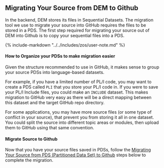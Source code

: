 ## Migrating Your Source from DEM to Github

In the backend, DEM stores its files in Sequential Datasets. The migration tool we use to migrate your source into GitHub requires the files to be stored in a PDS. The first step required for migrating your source out of DEM into Github is to copy your sequential files into a PDS.

{%
   include-markdown "../../includes/zos/user-note.md"
%}
​

#### How to Organize your PDSs to make migration easier

Given the structure recommended to use in GitHub, it makes sense to group your source PDSs into language-based datasets.

For example, if you have a limited number of PL/I code, you may want to create a PDS called `PLI` that you store your PL/I code in. If you were to save your PL/I Include files, you could make an `INCLUDE` dataset. This makes migration to GitHub very easy as there will be a direct mapping between this dataset and the target GitHub repo directory.

For some applications, you may have more source files (or some type of conflict in your source), that prevent you from storing it all in one dataset. You could split the source into different topic areas or modules, then upload them to GitHub using that same convention.
​

#### Migrate Source to Github

Now that you have your source files saved in PDSs, follow the [Migrating Your Source from PDS (Partitioned Data Set) to Github](#migrating-your-source-from-pds-partitioned-data-set-to-github) steps below to complete the migration.
